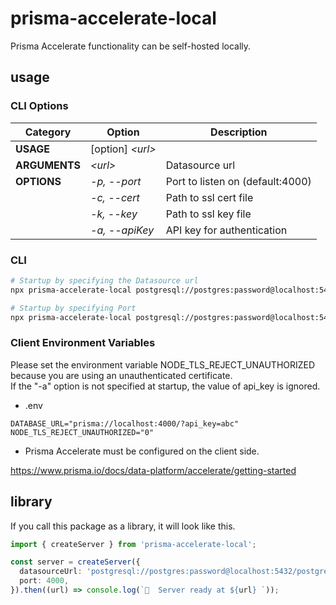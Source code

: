 # prisma-accelerate-local

Prisma Accelerate functionality can be self-hosted locally.

## usage

### CLI Options

| Category      | Option            | Description                      |
| ------------- | ----------------- | -------------------------------- |
| **USAGE**     | [option] _\<url>_ |                                  |
| **ARGUMENTS** | _\<url>_          | Datasource url                   |
| **OPTIONS**   | _-p, --port_      | Port to listen on (default:4000) |
|               | _-c, --cert_      | Path to ssl cert file            |
|               | _-k, --key_       | Path to ssl key file             |
|               | _-a, --apiKey_    | API key for authentication       |

### CLI

```sh
# Startup by specifying the Datasource url
npx prisma-accelerate-local postgresql://postgres:password@localhost:5432/postgres

# Startup by specifying Port
npx prisma-accelerate-local postgresql://postgres:password@localhost:5432/postgres -p 8000
```

### Client Environment Variables

Please set the environment variable NODE_TLS_REJECT_UNAUTHORIZED because you are using an unauthenticated certificate.  
If the "-a" option is not specified at startup, the value of api_key is ignored.

- .env

```env
DATABASE_URL="prisma://localhost:4000/?api_key=abc"
NODE_TLS_REJECT_UNAUTHORIZED="0"
```

- Prisma Accelerate must be configured on the client side.

https://www.prisma.io/docs/data-platform/accelerate/getting-started

## library

If you call this package as a library, it will look like this.

```ts
import { createServer } from 'prisma-accelerate-local';

const server = createServer({
  datasourceUrl: 'postgresql://postgres:password@localhost:5432/postgres',
  port: 4000,
}).then((url) => console.log(`🚀  Server ready at ${url} `));
```
